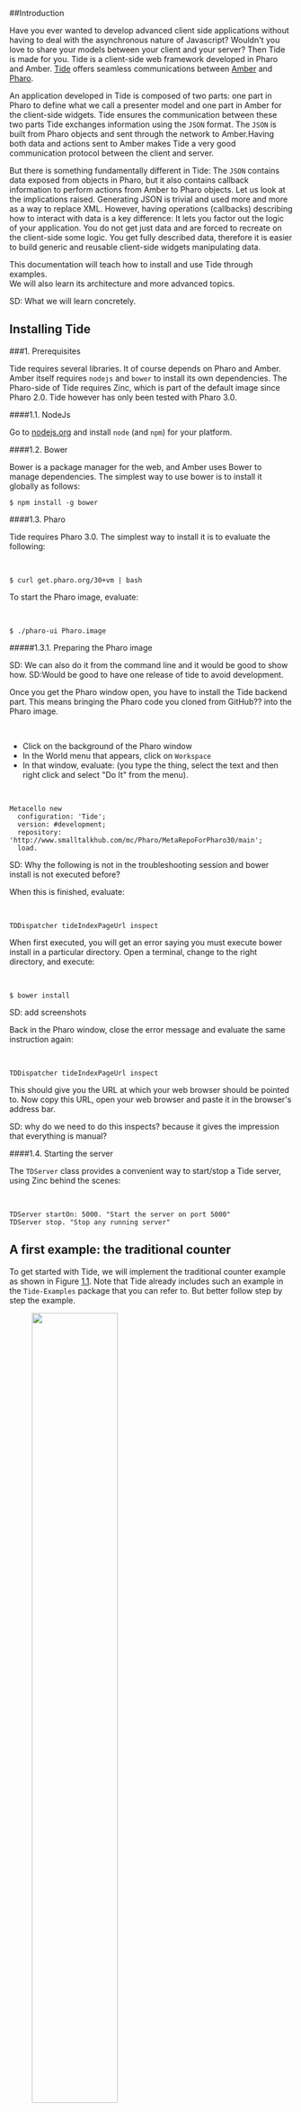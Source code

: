 

##Introduction

Have you ever wanted to develop advanced client side applications without having to deal with the asynchronous 
nature of Javascript? Wouldn't you love to share your models between your client and your server? Then Tide
is made for you\. Tide is a client\-side web framework developed in Pharo and Amber\. [Tide](https://github.com/tide-framework/tide) offers seamless communications between [Amber](http://amber-lang.net) and  [Pharo](http://pharo-project.org)\.


An application developed in Tide is composed of two parts: one part in Pharo to define what we call a presenter model and one part in Amber for the client\-side widgets\. Tide ensures the communication between these two parts Tide exchanges information using the `JSON` format\. The `JSON` is built from  Pharo objects and sent through the network to Amber\.Having both data and actions sent to Amber makes Tide a very good communication protocol between the client and server\.

But there is something fundamentally different in Tide: The `JSON` contains data exposed from objects in Pharo, but it also contains callback information to perform actions from Amber to Pharo objects\. Let us look at the implications raised\. Generating JSON is trivial and used more and more as a way to replace XML\. However, having operations \(callbacks\) describing how to interact with data is a key difference: It lets you factor out the logic of your application\. You do not get just data and are forced to 
recreate on the client\-side some logic\. You get fully described data, therefore it is easier to build generic and reusable client\-side widgets manipulating data\. 

This documentation will teach how to install and use Tide through examples\.  
We will also learn its architecture and more advanced topics\.

SD: What we will learn concretely\.




## Installing Tide



###1\.  Prerequisites

Tide requires several libraries\. It of course depends on Pharo and Amber\. Amber
itself requires `nodejs` and `bower` to install its own dependencies\. The 
Pharo\-side of Tide requires Zinc, which is part of the default image since 
Pharo 2\.0\. Tide however has only been tested with Pharo 3\.0\.



####1\.1\.  NodeJs

Go to [nodejs\.org](http://nodejs.org) and install `node` \(and `npm`\) for your
platform\.



####1\.2\.  Bower

Bower is a package manager for the web, and Amber uses Bower to manage 
dependencies\. The simplest way to use bower is to install it globally as 
follows:




    $ npm install -g bower





####1\.3\.  Pharo

Tide requires Pharo 3\.0\. The simplest way to install it is to evaluate the 
following:

&nbsp;


    $ curl get.pharo.org/30+vm | bash



To start the Pharo image, evaluate:

&nbsp;


    $ ./pharo-ui Pharo.image





#####1\.3\.1\.  Preparing the Pharo image

SD: We can also do it from the command line and it would be good to show how\. 
SD:Would be good to have one release of tide 
to avoid development\. 

Once you get the Pharo window open, you have to install the Tide backend part\. 
This means bringing the Pharo code you cloned from GitHub?? into the Pharo image\.

&nbsp;

-  Click on the background of the Pharo window
-  In the World menu that appears, click on `Workspace`
-  In that window, evaluate: \(you type the thing, select the text and then right 
  click and select "Do It" from the menu\)\.

&nbsp;


    Metacello new
      configuration: 'Tide';
      version: #development;
      repository: 'http://www.smalltalkhub.com/mc/Pharo/MetaRepoForPharo30/main';
      load.






SD: Why the following is not in the troubleshooting session and bower install is not executed before?

When this is finished, evaluate:

&nbsp;


    TDDispatcher tideIndexPageUrl inspect



When first executed, you will get an error saying you must execute bower 
install in a particular directory\. Open a terminal, change to the right 
directory, and execute:

&nbsp;


    $ bower install



SD: add screenshots

Back in the Pharo window, close the error message and evaluate the same instruction 
again:

&nbsp;


    TDDispatcher tideIndexPageUrl inspect



This should give you the URL at which your web browser should be pointed to\. 
Now copy this URL, open your web browser and paste it in the browser's address bar\.

SD: why do we need to do this inspects? because it gives the impression that everything is manual?




####1\.4\.  Starting the server

The `TDServer` class provides a convenient way to start/stop a Tide server, using
Zinc behind the scenes:

&nbsp;


    TDServer startOn: 5000. "Start the server on port 5000"
    TDServer stop. "Stop any running server"













## A first example: the traditional counter

To get started with Tide, we will implement the traditional counter example as shown in Figure [1\.1](#tideCounter)\. 
Note that Tide already includes such an example in the `Tide-Examples` package that you can refer to\.
But better follow step by step the example\.


<a name="tideCounter"></a><figure><img src="images/tide-counter.png" width="60%"></img><figcaption>A tide counter</figcaption></figure>

SD: picture should be cut in horizontal

Developing an application in Tide consists in two main elements, the presenter part developed in Pharo subclassing some Tide classes
 and the client side developed in Amber\. 

A counter application should contain two buttons, one to increase and the other one to decrease a count\. It should also display the count value to the user\. While this application might seem extremely simplistic, it already shows some of the 
core principles behind Tide: Presenters and Proxies\.




###2\.  The Pharo presenter part
We start by creating the `MyCounter` class in Pharo by subclassing `TDPResenter`\.

&nbsp;


    TDPresenter subclass: #MyCounter
    	instanceVariableNames: 'count'
    	classVariableNames: ''
    	category: 'MyCounter'



Note that not all "exposed" objects have to be subclasses of `TDPresenter`\. As we will
see later, any object can be exposed to Amber using a `TDModelPresenter` instance
on the domain object\. SD: we should also say that latter we will explain what is a TDPresenter\.

Our class has one instance variable `count` that we initialize to `0`:

&nbsp;


    MyCounter >> initialize
        super initialize.
        count := 0



To display the count value to the user, we will need to expose `count` using an accessor\.
We also add two methods to increase and decrease our counter:

&nbsp;


    MyCounter >> count
        ^ count
    
    MyCounter >> increase
        count := count + 1
    
    MyCounter >> decrease
        count := count - 1



The final step we need to add the our counter is pragmas\. Pragmas are 
method metadata\. Tide uses pragmas to expose data \(called state in Tide\) 
and callbacks \(called actions\) to Amber\. Here's our final version of the 
counter class:

&nbsp;


    MyCounter >> count
        <state>
        ^ count
    
    MyCounter >> increase
        <action>
        count := count + 1
    
    MyCounter >> increase
        <action>
        count := count - 1





###3\.  Registering applications with handlers
We now have to create an entry point with our counter presenter in the Tide server\.
To register the entry point, evaluate:

&nbsp;


    MyCounter registerAt: 'my-counter'.




If we perform a request at `http://localhost:5000/my-counter`, we get the following 
`JSON` data back:

&nbsp;


    {
      "__id__":"bwv8m74bhgzmv0dgvzptuy4py",
      "actions":{
        "increase":"/my-counter?_callback=359446426",
        "decrease":"/my-counter?_callback=523483752"
      },
      "state":{
        "count":0
      }
    }



SD: how can I for example get an inspector on the MyCounter instance to increase it\. So that the developer sees it live\.





###4\.  Stepping back

We can learn a couple of points from the preceding example:

&nbsp;

-  Presenter classes are registered as handlers, not instances\. Tide will create "per session" instances of the registered class meaning that presenters are not shared between user sessions\.
-  The entry point will have a `handler` associated with a fixed entry point  url `'/my-counter'`\. When someone will query that registered url, the presenter will generate `JSON` data corresponding to its state and actions, and the handler to send it back in a response to the request\.
-  Sending JSON is common and trivial using a Pharo package such as NeoJSON\. What is much more interesting with Tide is the fact that exchanged data is described with the operations that can be applied to it\. It provides an object\-oriented view on the data\. You get serialized active objects and not plain dead data\.




###5\.  The Amber part of the application

The next step in our example is to create the Amber\-side of this counter application\.

SD: say that Amber will do it for us: 
We will use Amber to render an HTML view of our counter, and perform actions using proxies
back to the counter defined in Pharo\.



####5\.1\.  The client\-side API

On the client\-side, root presenters exposed as handler can be accessed by creating proxies:
SD: It is not clear that we have presenters on Pharo and Amber\. We should explain that before section presenters\.

&nbsp;


    myProxy := TDClientProxy on: '/my-counter'.



Interacting with proxies is performed via messages\. However we have two kinds of messages\. Messages sent to proxies will be resolved using their **state** and **actions\+** as defined on the server\-side\. SD: what is an actionplus? we did not introduce the terms like that\.

&nbsp;

-  Calls to state methods are resolved locally and synchronously, because the state is passed over to Amber as we previously say in the JSON data\.

&nbsp;

-  Calls to action methods perform requests that will result in performing the corresponding
method on the Pharo object asynchronously\. Once the action is performed, the proxy will
be automatically updated with possible new state and actions\.





####5\.2\.  Handling asynchronous calls

Since action calls are not synchronous, Tide proxies have a special method `then:` used
to perform actions only when and if the action is resolved and the proxy updated\.


Sending a message that activates a state method is synchronous as shown in the following snippet\.
&nbsp;


    "synchronous state call"
    myProxy count. "=> 0"



Now sending a message that activates a callback is asynchronous and as such we should use the `then:` message when we want to access the state as shown below: 
&nbsp;


    "async action call"
    myProxy increase; then: [
        myProxy count "=> 1" ]



SD: the developer in Pharo could use a convention to make this explicit\. Is it wise to have countState?



####5\.3\.  The widget class

In Amber's IDE, create a new class `MyCounterWidget`\. 

&nbsp;


    Widget subclass: #MyCounterWidget
    	instanceVariableNames: 'counter header'
    	package: 'Tide-Amber-Examples'



The widget class has two instance variables: `counter`, which holds a proxy over the 
Pharo counter object, and `header` which  holds a reference on the header tag brush to
update the UI\.

To initialize our counter widget, we connect it to the Pharo counter presenter as follows:

&nbsp;


    MyCounterWidget >> initialize
        super initialize.
        counter := TDClientProxy on: '/my-counter'



Note that `'/my-counter'` is the path to the server\-side handler for our counter presenter\.

We can now create the rendering methods as follows

&nbsp;


    MyCounterWidget >> render
        counter connect then: [
            self appendToJQuery: 'body' asJQuery ]
    
    MyCounterWidget >> renderOn: html
    	header := html h1 with: counter count asString.
    	html button 
    		with: '++';
    		onClick: [ self increase ].
    	html button 
    		with: '--';
    		onClick: [ self decrease ]
    
    MyCounterWidget >> update
    	header contents: [ :html |
    		html with: counter count asString ]



The `render` method waits for the counter to be connected, then appends the widget to the
`body` element of the page \(using the `renderOn:` method\)\.

SD: why the previous part is not in the framework\. Why any user will have to define it?
SD: where is the link between appendTOJQuery and renderOn:?

  `renderOn:` is a typical widget rendering method using the builtin Amber `HTMLCanvas`\.
The `count` message send to the `counter` proxy will be resolved as a state accessor as
defined on the server\-side\.

Finally instead of updating the entire HTML contents of the counter, `update` will only 
update the relevant part, the header\.

We still miss two methods to actually increase and decrease our counter:

&nbsp;


    MyCounterWidget >> increase
    	self counter increase.
    	self counter then: [ self update ]
    
    MyCounterWidget >> decrease
    	self counter decrease.
    	self counter then: [ self update ]



SD: we also miss counter\. is it a method that we should define?


Here's a screenshot of the final counter application:

<a name=""></a>![](images/tide-counter.png "file://images/tide-counter.png")







## Actions

We have seen in a nutshell in the previous sections how Tide actions work\. They allow callbacks
to be performed from Amber to Pharo objects\.

What we haven't discussed yet is how action callbacks in Tide can pass arguments to Pharo objects\.



###6\.  Action arguments



####6\.1\.  Literals

Literal objects can be send as arguments to Tide actions\. They will be converted to JSON and back in
Pharo\. Any literal that can be serialized to JSON can be send as an argument:

&nbsp;

-  Numbers
-  Booleans
-  Strings
-  Dictionaries
-  Arrays \(and OrderedCollections\)

As an example, we can improve the counter to be able to increase it by any number instead of one:

&nbsp;


    MyCounter >> increaseBy: anInteger
        <action>
        count := count + anInteger



On the Amber side, we can change the `increase` method to increase the counter by 8:

&nbsp;


    MyCounterWidget >> increase
        self counter increaseBy: 8; then: [
            self update ]





####6\.2\.  References

While sending literals from Amber to Pharo is definitely useful and convenient, it is barely enough for more
complicated scenarios, where more complex objects have to be sent as arguments\.

To manage this use case, Tide allows references to presenters to be used as action arguments too\. 
This means that any presenter proxy in Amber can be used as an argument to an action argument, and 
that identity will be preserved on the Pharo side when the action message will be sent\.



###7\.  Chaining actions

Tide actions can be easily chained without breaking the sequential flow of the application code, 
using promises\. This is an important property of action callbacks, because all requests done in 
the client must be asynchronous, quickly leading to "spaghetti callbacks" code\.

SD: here we should have a JS example of async and show how we can express it in tide\. 




####7\.1\.  Back to the counter example

The following code snippet shows how `increase` calls to our counter are chained\.
SD: using `then:`

&nbsp;


    myCounter := TDClientProxy on: '/my-counter'.
    
    myCounter increase; increase.
    myCounter then: [ myCounter count ]. "=> 2"
    
    10 timesRepeat: [ myCounter decrease ].
    myCounter then: [ myCounter count ]. "=> -8"





## Presenters

Tide makes it easy to create presenters on domain objects\.



###8\.  Root presenters

In any Tide application, some presenters must be always accessible at a fixed url\. They are called 
in Tide terminology root presenters\. Root presenters are the entry points of Tide application\.

We already saw one root presenter, the `MyCounter` class\.

To register a presenter class, use `TDPresenter>>registerAt:`\. Tide will register the presenter 
class with the corresponding path and create instances per session\.

Note that only one instance of registered root presenter class will be created per session\. This 
ensures that all actions will be performed on the same object\.




###9\.  Answering new presenters from action callbacks



####9\.1\.  A note about security





###10\.  Builtin presenter classes



###11\.  Custom presenters



###12\.  Presenters and security





## Managing sessions





## Handlers

&nbsp;<p class="todo">should it be there already? It seems too early to talk about that, but I need to introduce the concept in order to talk about the file upload handler\.</p>






## Managing file uploads

Managing file uploads in the context of a flat\-client application can be cumbersome\. 
The reason is that file uploads with the HTTP protocols were not made for asynchronous 
uploads\. Tide tries to solve this problem by abstracting away the implementation details 
of an AJAX\-friendly file upload with the `TDFileHandler` class\.



###13\.  Creating file upload entry points





## Handling exceptions




## A more advanced example: 

We should use the example of the book of Olivier: a comix collection\. 



